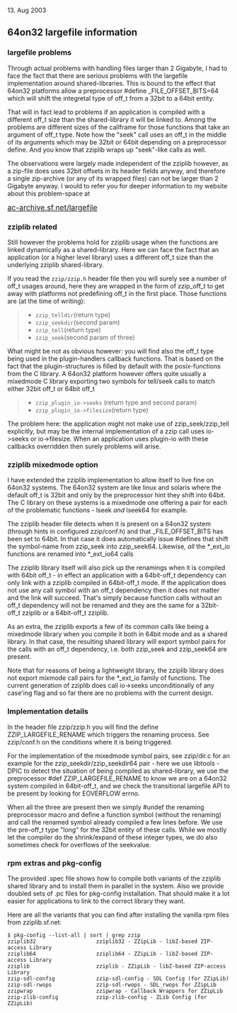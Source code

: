 <date> 13. Aug 2003 </date>

## 64on32 largefile information 

### largefile problems 

Through actual problems with handling files larger than 2 Gigabyte,
I had to face the fact that there are serious problems with the
largefile implementation around shared-libraries. This is bound
to the effect that 64on32 platforms allow a preprocessor #define
_FILE_OFFSET_BITS=64 which will shift the integretal type of
off_t from a 32bit to a 64bit entity.

That will in fact lead to problems if an application is compiled
with a different off_t size than the shared-library it will be
linked to. Among the problems are different sizes of the callframe
for those functions that take an argument of off_t type. Note how
the "seek" call uses an off_t in the middle of its arguments which
may be 32bit or 64bit depending on a preprocessor define. And
you know that zziplib wraps up "seek"-like calls as well.

The observations were largely made independent of the zziplib 
however, as a zip-file does uses 32bit offsets in its header
fields anyway, and therefore a single zip-archive (or any of 
its wrapped files) can not be larger than 2 Gigabyte anyway.
I would to refer you for deeper information to my website
about this problem-space at

<big>
<a href="http://ac-archive.sf.net/largefile" remap="url">
                  ac-archive.sf.net/largefile </a>
</big>

### zziplib related 

Still however the problems hold for zziplib usage when
the functions are linked dynamically as a shared-library.
Here we can face the fact that an application (or a higher
level library) uses a different off_t size than the
underlying zziplib shared-library.

If you read the `zzip/zzip.h` header file then
you will surely see a number of off_t usages around, here 
they are wrapped in the form of zzip_off_t to get away with
platforms not predefining off_t in the first place. Those
functions are (at the time of writing):

> * `zzip_telldir`(return type)
> * `zzip_seekdir`(second param)
> * `zzip_tell`(return type)
> * `zzip_seek`(second param of three)



What might be not as obvious however: you will find
also the off_t type being used in the plugin-handlers
callback functions. That is based on the fact that
the plugin-structures is filled by default with the
posix-functions from the C library. A 64on32 platform
however offers quite usually a mixedmode C library
exporting two symbols for tell/seek calls to match
either 32bit off_t or 64bit off_t

> * `zzip_plugin_io->seeks` (return type and second param)
> * `zzip_plugin_io->filesize`(return type)

The problem here: the application might not make use of
zzip_seek/zzip_tell explicitly, but may be the internal
implementation of a zzip call uses io->seeks or io->filesize.
When an application uses plugin-io with these callbacks
overridden then surely problems will arise.

### zziplib mixedmode option 

I have extended the zziplib implementation to allow itself to
  live fine on 64on32 systems. The 64on32 system are like linux
  and solaris where the default off_t is 32bit and only by the
  preprocessor hint they shift into 64bit. The C library on
  these systems is a mixedmode one offering a pair for each of
  the problematic functions - lseek *and* lseek64 for
  example.

The zziplib header file detects when it is present on a
  64on32 system (through hints in configured zzip/conf.h)
  and that _FILE_OFFSET_BITS has been set to 64bit. In that
  case it does automatically issue #defines that shift the
  symbol-name from zzip_seek into zzip_seek64. Likewise,
  *all* the *_ext_io functions are renamed into
  *_ext_io64 calls

The zziplib library itself will also pick up the renamings
when it is compiled with 64bit off_t - in effect an application
with a 64bit-off_t dependency can only link with a zziplib
compiled in 64bit-off_t mode. If the application does not
use any call symbol with an off_t dependency then it does 
not matter and the link will succeed. That's simply because
function calls without an off_t dependency will not be
renamed and they are the same for a 32bit-off_t zziplib or
a 64bit-off_t zziplib.

As an extra, the zziplib exports a few of its common calls
like being a mixedmode library when you compile it both in
64bit mode and as a shared library. In that case, the 
resulting shared library will export symbol pairs for the
calls with an off_t dependency, i.e. both zzip_seek and
zzip_seek64 are present.

Note that for reasons of being a lightweight library, the
zziplib library does not export mixmode call pairs for
the *_ext_io family of functions. The current generation
of zziplib does call io->seeks unconditionally of any
case'ing flag and so far there are no problems with the
current design.

### Implementation details 

In the header file zzip/zzip.h you will find the define
ZZIP_LARGEFILE_RENAME which triggers the renaming process.
See zzip/conf.h on the conditions where it is being triggered.

For the implementation of the mixedmode symbol pairs, see
zzip/dir.c for an example for the zzip_seekdir/zzip_seekdir64
pair - here we use libtools -DPIC to detect the situation of 
being compiled as shared-library, we use the preprocessor
#def ZZIP_LARGEFILE_RENAME to know we are on a 64on32
system compiled in 64bit-off_t, and we check the transitional
largefile API to be present by looking for EOVERFLOW errno.

When all the three are present then we simply #undef the
renaming preprocessor macro and define a function symbol 
(without the renaming) and call the renamed symbol 
already compiled a few lines before. We use the pre-off_t
type "long" for the 32bit entity of these calls. While
we mostly let the compiler do the shrink/expand of these
integer types, we do also sometimes check for overflows
of the seekvalue.

### rpm extras and pkg-config 

The provided .spec file shows how to compile both variants
of the zziplib shared library and to install them in
parallel in the system. Also we provide doubled sets
of .pc files for pkg-config installation. That should make
it a lot easier for applications to link to the correct
library they want.

Here are all the variants that you can find after installing
  the vanilla rpm files from zziplib.sf.net:
```
$ pkg-config --list-all | sort | grep zzip
zziplib32                   zziplib32 - ZZipLib - libZ-based ZIP-access Library
zziplib64                   zziplib64 - ZZipLib - libZ-based ZIP-access Library
zziplib                     zziplib - ZZipLib - libZ-based ZIP-access Library
zzip-sdl-config             zzip-sdl-config - SDL Config (for ZZipLib)
zzip-sdl-rwops              zzip-sdl-rwops - SDL_rwops for ZZipLib
zzipwrap                    zzipwrap - Callback Wrappers for ZZipLib
zzip-zlib-config            zzip-zlib-config - ZLib Config (for ZZipLib)
```
